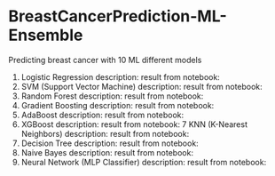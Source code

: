 # BreastCancerPrediction-ML-Ensemble
Predicting breast cancer with 10 ML different models

1) Logistic Regression
   description:
   result from notebook:
2) SVM (Support Vector Machine)
   description:
   result from notebook:
3) Random Forest
   description:
   result from notebook:
4) Gradient Boosting
   description:
   result from notebook:
5) AdaBoost
   description:
   result from notebook:
6) XGBoost
   description:
   result from notebook:
7 KNN (K-Nearest Neighbors)
   description:
   result from notebook:
8) Decision Tree
   description:
   result from notebook:
9) Naive Bayes
   description:
   result from notebook:
10) Neural Network (MLP Classifier)
   description:
   result from notebook:
